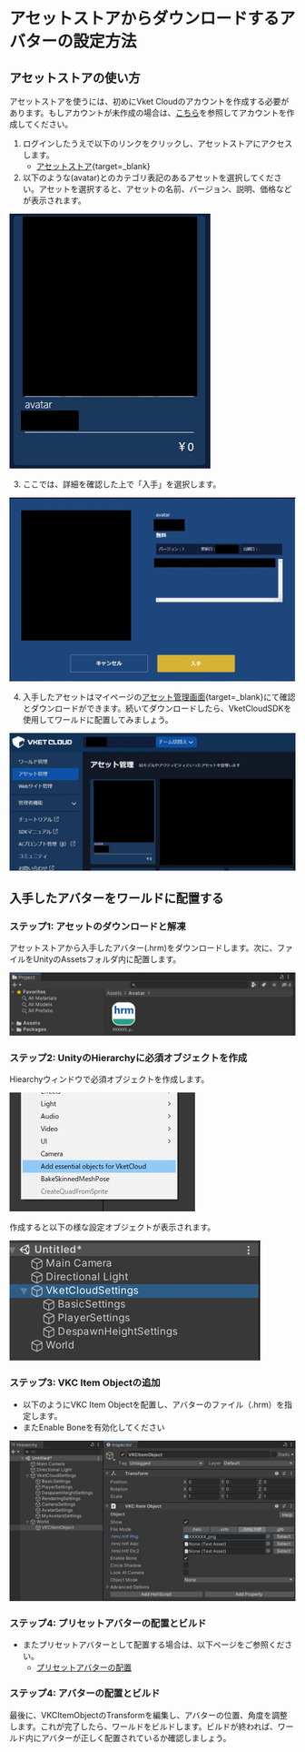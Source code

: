 # アセットストアからダウンロードするアバターの設定方法

## アセットストアの使い方
アセットストアを使うには、初めにVket Cloudのアカウントを作成する必要があります。もしアカウントが未作成の場合は、[こちら](../AboutVketCloudSDK/SetupAccount.md)を参照してアカウントを作成してください。

1. ログインしたうえで以下のリンクをクリックし、アセットストアにアクセスします。
   - [アセットストア](https://cloud.vket.com/account/asset/store){target=_blank}
2. 以下のような(avatar)とのカテゴリ表記のあるアセットを選択してください。アセットを選択すると、アセットの名前、バージョン、説明、価格などが表示されます。

![Asset Improve1](img/ImproveAssetStore_1.jpg)

3. ここでは、詳細を確認した上で「入手」を選択します。

![Asset Improve2](img/ImproveAssetStore_2.jpg)

4. 入手したアセットはマイページの[アセット管理画面](https://cloud.vket.com/account/asset){target=_blank}にて確認とダウンロードができます。続いてダウンロードしたら、VketCloudSDKを使用してワールドに配置してみましょう。

![Asset Improve3](img/ImproveAssetStore_3.jpg)

## 入手したアバターをワールドに配置する

### ステップ1: アセットのダウンロードと解凍
アセットストアから入手したアバター(.hrm)をダウンロードします。次に、ファイルをUnityのAssetsフォルダ内に配置します。

![Asset Improve4](img/ImproveAssetStore_4.jpg)

### ステップ2: UnityのHierarchyに必須オブジェクトを作成
Hiearchyウィンドウで必須オブジェクトを作成します。

![Asset Improve4](img/ImproveAssetStore_5.jpg)

作成すると以下の様な設定オブジェクトが表示されます。

![Asset Improve4](img/ImproveAssetStore_6.jpg)

### ステップ3: VKC Item Objectの追加
- 以下のようにVKC Item Objectを配置し、アバターのファイル（.hrm）を指定します。
- またEnable Boneを有効化してください

![Asset Improve4](img/ImproveAssetStore_8.jpg)

### ステップ4: プリセットアバターの配置とビルド
- またプリセットアバターとして配置する場合は、以下ページをご参照ください。
   - [プリセットアバターの配置](../WorldMakingGuide/PresetAvatar.md)

### ステップ4: アバターの配置とビルド
最後に、VKCItemObjectのTransformを編集し、アバターの位置、角度を調整します。これが完了したら、ワールドをビルドします。ビルドが終われば、ワールド内にアバターが正しく配置されているか確認しましょう。
